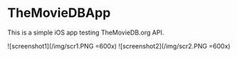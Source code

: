 # TheMovieDBApp

This is a simple iOS app testing TheMovieDB.org API.

![screenshot1](/img/scr1.PNG =600x)
![screenshot2](/img/scr2.PNG =600x)
